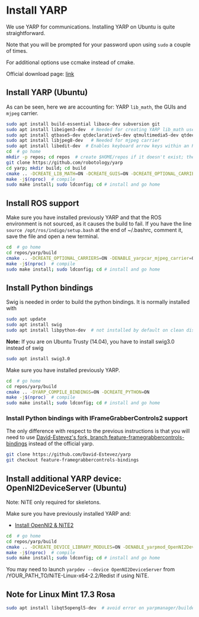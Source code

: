 # Install YARP

We use YARP for communications. Installing YARP on Ubuntu is quite straightforward.

Note that you will be prompted for your password upon using `sudo` a couple of times. 

For additional options use ccmake instead of cmake.

Official download page: [link](http://www.yarp.it/) 

## Install YARP (Ubuntu)

As can be seen, here we are accounting for: YARP `lib_math`, the GUIs and `mjpeg` carrier.

```bash
sudo apt install build-essential libace-dev subversion git
sudo apt install libeigen3-dev  # Needed for creating YARP lib_math used for kinematics, etc.
sudo apt install qtbase5-dev qtdeclarative5-dev qtmultimedia5-dev qtdeclarative5-qtquick2-plugin qtdeclarative5-window-plugin qtdeclarative5-qtmultimedia-plugin qtdeclarative5-controls-plugin qtdeclarative5-dialogs-plugin libqt5svg5
sudo apt install libjpeg8-dev   # Needed for mjpeg carrier
sudo apt install libedit-dev  # Enables keyboard arrow keys within an RPC communication channel via terminal
cd  # go home
mkdir -p repos; cd repos  # create $HOME/repos if it doesn't exist; then, enter it
git clone https://github.com/robotology/yarp
cd yarp; mkdir build; cd build
cmake .. -DCREATE_LIB_MATH=ON -DCREATE_GUIS=ON -DCREATE_OPTIONAL_CARRIERS=ON -DENABLE_yarpcar_mjpeg=ON # configure
make -j$(nproc)  # compile
sudo make install; sudo ldconfig; cd # install and go home
```


## Install ROS support

Make sure you have installed previously YARP and that the ROS environment is not sourced, as it causes the build to fail.
If you have the line `source /opt/ros/indigo/setup.bash` at the end of ~/.bashrc, comment it, save the file and open a new terminal.

```bash
cd  # go home
cd repos/yarp/build
cmake .. -DCREATE_OPTIONAL_CARRIERS=ON -DENABLE_yarpcar_mjpeg_carrier=ON -DENABLE_yarpcar_tcpros_carrier=ON -DENABLE_yarpcar_xmlrpc_carrier=ON
make -j$(nproc)  # compile
sudo make install; sudo ldconfig; cd # install and go home
```


## Install Python bindings

Swig is needed in order to build the python bindings. It is normally installed with
```bash
sudo apt update
sudo apt install swig
sudo apt install libpython-dev  # not installed by default on clean distros
```

**Note:** If you are on Ubuntu Trusty (14.04), you have to install swig3.0 instead of swig
```bash
sudo apt install swig3.0
```

Make sure you have installed previously YARP.
```bash
cd  # go home
cd repos/yarp/build
cmake .. -DYARP_COMPILE_BINDINGS=ON -DCREATE_PYTHON=ON
make -j$(nproc)  # compile
sudo make install; sudo ldconfig; cd # install and go home
```

### Install Python bindings with IFrameGrabberControls2 support

The only difference with respect to the previous instructions is that you will need to use [David-Estevez's fork, branch feature-framegrabbercontrols-bindings](https://github.com/David-Estevez/yarp/tree/feature-framegrabbercontrols-bindings) instead of the official yarp.

```bash
git clone https://github.com/David-Estevez/yarp
git checkout feature-framegrabbercontrols-bindings
```

## Install additional YARP device: OpenNI2DeviceServer (Ubuntu)

Note: NiTE only required for skeletons.

Make sure you have previously installed YARP and:
 
- [Install OpenNI2 & NiTE2](install-openni-nite.md)

```bash
cd  # go home
cd repos/yarp/build
cmake .. -DCREATE_DEVICE_LIBRARY_MODULES=ON -DENABLE_yarpmod_OpenNI2DeviceServer=ON -DENABLE_yarpmod_OpenNI2DeviceClient=ON -DOPENNI2_INCLUDE_LOCAL=/usr/local/include/OpenNI2/ -DOPENNI2_LIBRARY=/usr/local/lib/libOpenNI2.so -DNITE2_INCLUDE_LOCAL=/usr/local/include/NiTE-Linux-x64-2.2 -DNITE2_LIBRARY=/usr/local/lib/libNiTE2.so
make -j$(nproc)  # compile
sudo make install; sudo ldconfig; cd # install and go home
```

You may need to launch `yarpdev --device OpenNI2DeviceServer` from /YOUR_PATH_TO/NiTE-Linux-x64-2.2/Redist if using NiTE.


## Note for Linux Mint 17.3 Rosa
```bash
sudo apt install libqt5opengl5-dev  # avoid error on yarpmanager/builder GUI
```
